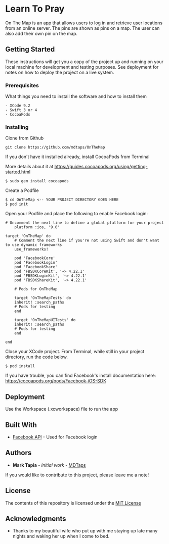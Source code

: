 # Learn To Pray

On The Map is an app that allows users to log in and retrieve user locations from an online server. The pins are shown as pins on a map. The user can also add their own pin on the map.

## Getting Started

These instructions will get you a copy of the project up and running on your local machine for development and testing purposes. See deployment for notes on how to deploy the project on a live system.

### Prerequisites

What things you need to install the software and how to install them

```
- XCode 9.2
- Swift 3 or 4
- CocoaPods
```

### Installing

Clone from Github

```
git clone https://github.com/mdtaps/OnTheMap
```

If you don't have it installed already, install CocoaPods from Terminal

More details about it at https://guides.cocoapods.org/using/getting-started.html

```
$ sudo gem install cocoapods
```

Create a Podfile

```
$ cd OnTheMap <-- YOUR PROJECT DIRECTORY GOES HERE
$ pod init
```
Open your Podfile and place the following to enable Facebook login:

```
# Uncomment the next line to define a global platform for your project
    platform :ios, '9.0'

target 'OnTheMap' do
    # Comment the next line if you're not using Swift and don't want to use dynamic frameworks
    use_frameworks!

    pod 'FacebookCore'
    pod 'FacebookLogin'
    pod 'FacebookShare'
    pod 'FBSDKCoreKit', '~> 4.22.1'
    pod 'FBSDKLoginKit', '~> 4.22.1'
    pod 'FBSDKShareKit', '~> 4.22.1'

    # Pods for OnTheMap

    target 'OnTheMapTests' do
    inherit! :search_paths
    # Pods for testing
    end

    target 'OnTheMapUITests' do
    inherit! :search_paths
    # Pods for testing
    end

end
```

Close your XCode project. From Terminal, while still in your project directory, run the code below.

```
$ pod install
```
If you have trouble, you can find Facebook's install documentation here: https://cocoapods.org/pods/Facebook-iOS-SDK

## Deployment

Use the Workspace (.xcworkspace) file to run the app

## Built With

* [Facebook API](https://developers.facebook.com/docs/facebook-login/ios) - Used for Facebook login

## Authors

* **Mark Tapia** - *Initial work* - [MDTaps](https://github.com/mdtaps)

If you would like to contribute to this project, please leave me a note!

## License

The contents of this repository is licensed under the [MIT License](https://opensource.org/licenses/MIT) 

## Acknowledgments

* Thanks to my beautiful wife who put up with me staying up late many nights and waking her up when I come to bed.
